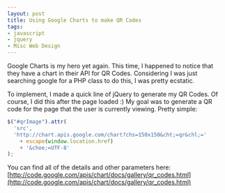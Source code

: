 ```yaml
---
layout: post
title: Using Google Charts to make QR Codes
tags:
- javascript
- jquery
- Misc Web Design
---
```

Google Charts is my hero yet again.  This time, I happened to notice that they have a chart in their API for QR Codes.  Considering I was just searching google for a PHP class to do this, I was pretty ecstatic.

To implement, I made a quick line of jQuery to generate my QR Codes.  Of course, I did this after the page loaded :)  My goal was to generate a QR code for the page that the user is currently viewing.  Pretty simple:

```javascript
$("#qrImage").attr(
  'src', 
  'http://chart.apis.google.com/chart?chs=150x150&cht;=qr&chl;=' 
    + escape(window.location.href) 
    + '&choe;=UTF-8'
);
```

You can find all of the details and other parameters here: [http://code.google.com/apis/chart/docs/gallery/qr_codes.html](http://code.google.com/apis/chart/docs/gallery/qr_codes.html)
